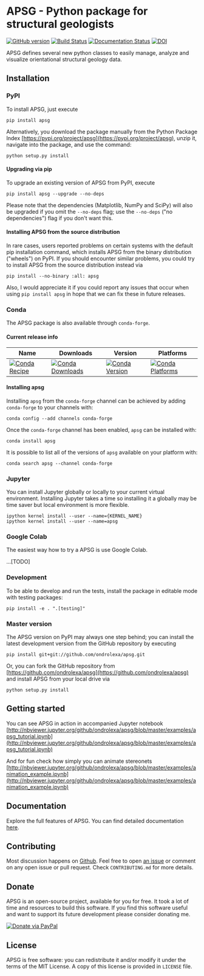 # APSG - Python package for structural geologists

[![GitHub version](https://badge.fury.io/gh/ondrolexa%2Fapsg.svg)](https://badge.fury.io/gh/ondrolexa%2Fapsg)
[![Build Status](https://travis-ci.org/ondrolexa/apsg.svg?branch=master)](https://travis-ci.org/ondrolexa/apsg)
[![Documentation Status](https://readthedocs.org/projects/apsg/badge/?version=stable)](https://apsg.readthedocs.io/en/stable/?badge=stable)
[![DOI](https://zenodo.org/badge/24879346.svg)](https://zenodo.org/badge/latestdoi/24879346)

APSG defines several new python classes to easily manage, analyze and
visualize orientational structural geology data.

## Installation

### PyPI

To install APSG, just execute

```shell
pip install apsg
```

Alternatively, you download the package manually from the Python Package Index [https://pypi.org/project/apsg](https://pypi.org/project/apsg), unzip it, navigate into the package, and use the command:

```shell
python setup.py install
```

#### Upgrading via pip

To upgrade an existing version of APSG from PyPI, execute

```shell
pip install apsg --upgrade --no-deps
```

Please note that the dependencies (Matplotlib, NumPy and SciPy) will also be upgraded if you omit the `--no-deps` flag; use the `--no-deps` ("no dependencies") flag if you don't want this.

#### Installing APSG from the source distribution

In rare cases, users reported problems on certain systems with the default pip installation command, which installs APSG from the binary distribution ("wheels") on PyPI. If you should encounter similar problems, you could try to install APSG from the source distribution instead via

```shell
pip install --no-binary :all: apsg
```

Also, I would appreciate it if you could report any issues that occur when using `pip install apsg` in hope that we can fix these in future releases.

### Conda

The APSG package is also available through `conda-forge`.

#### Current release info

| Name | Downloads | Version | Platforms |
| --- | --- | --- | --- |
| [![Conda Recipe](https://img.shields.io/badge/recipe-apsg-green.svg)](https://anaconda.org/conda-forge/apsg) | [![Conda Downloads](https://img.shields.io/conda/dn/conda-forge/apsg.svg)](https://anaconda.org/conda-forge/apsg) | [![Conda Version](https://img.shields.io/conda/vn/conda-forge/apsg.svg)](https://anaconda.org/conda-forge/apsg) | [![Conda Platforms](https://img.shields.io/conda/pn/conda-forge/apsg.svg)](https://anaconda.org/conda-forge/apsg) |

#### Installing apsg

Installing `apsg` from the `conda-forge` channel can be achieved by adding `conda-forge` to your channels with:

```shell
conda config --add channels conda-forge
```

Once the `conda-forge` channel has been enabled, `apsg` can be installed with:

```shell
conda install apsg
```

It is possible to list all of the versions of `apsg` available on your platform with:

```shell
conda search apsg --channel conda-forge
```

### Jupyter

You can install Jupyter globally or locally to your current virtual environment.
Installing Jupyter takes a time so installing it a globally may be time saver but local environment is more flexible.

    ipython kernel install --user --name={KERNEL_NAME}
    ipython kernel install --user --name=apsg

### Google Colab

The easiest way how to try a APSG is use Google Colab.

...[TODO]

### Development

To be able to develop and run the tests, install the package in editable mode with testing packages:

```shell
pip install -e . ".[testing]"
```

### Master version

The APSG version on PyPI may always one step behind; you can install the latest development version from the GitHub repository by executing

```shell
pip install git+git://github.com/ondrolexa/apsg.git
```

Or, you can fork the GitHub repository from [https://github.com/ondrolexa/apsg](https://github.com/ondrolexa/apsg) and install APSG from your local drive via

```shell
python setup.py install
```

## Getting started

You can see APSG in action in accompanied Jupyter notebook [http://nbviewer.jupyter.org/github/ondrolexa/apsg/blob/master/examples/apsg_tutorial.ipynb](http://nbviewer.jupyter.org/github/ondrolexa/apsg/blob/master/examples/apsg_tutorial.ipynb)

And for fun check how simply you can animate stereonets
[http://nbviewer.jupyter.org/github/ondrolexa/apsg/blob/master/examples/animation_example.ipynb](http://nbviewer.jupyter.org/github/ondrolexa/apsg/blob/master/examples/animation_example.ipynb)

## Documentation

Explore the full features of APSG. You can find detailed documentation [here](https://apsg.readthedocs.org).

## Contributing

Most discussion happens on [Github](https://github.com/ondrolexa/apsg). Feel free to open [an issue](https://github.com/ondrolexa/apsg/issues/new) or comment on any open issue or pull request. Check ``CONTRIBUTING.md`` for more details.

## Donate

APSG is an open-source project, available for you for free. It took a lot of time and resources to build this software. If you find this software useful and want to support its future development please consider donating me.

[![Donate via PayPal](https://www.paypalobjects.com/en_US/i/btn/btn_donateCC_LG.gif)](https://www.paypal.com/cgi-bin/webscr?cmd=_donations&business=QTYZWVUNDUAH8&item_name=APSG+development+donation&currency_code=EUR&source=url)

## License

APSG is free software: you can redistribute it and/or modify it under the terms of the MIT License. A copy of this license is provided in ``LICENSE`` file.
